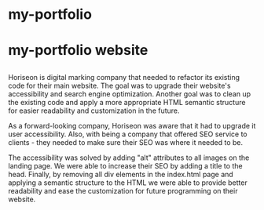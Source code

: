 # my-portfolio
# my-portfolio website
## 

Horiseon is digital marking company that needed to refactor its existing code for their main website. The goal was to upgrade their website's accessibility and search engine optimization. Another goal was to clean up the existing code and apply a more appropriate HTML semantic structure for easier readability and customization in the future.

As a forward-looking company, Horiseon was aware that it had to upgrade it user accessibility. Also, with being a company that offered SEO service to clients - they needed to make sure their SEO was where it needed to be.

The accessibility was solved by adding "alt" attributes to all images on the landing page.  We were able to increase their SEO by adding a title to the head.  Finally, by removing all div elements in the index.html page and applying a semantic structure to the HTML we were able to provide better readability and ease the customization for future programming on their website.

